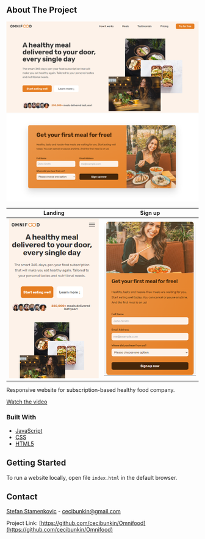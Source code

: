 ## About The Project

![Omnifood landing](./assets/Screenshot1.png)
![Omnifood login](./assets/Screenshot3.png)

|                       Landing                        |                      Sign up                       |
| :--------------------------------------------------: | :------------------------------------------------: |
| ![Omnifood landing mobile](./assets/Screenshot2.png) | ![Omnifood login mobile](./assets/Screenshot4.png) |

Responsive website for subscription-based healthy food company.

[Watch the video](https://raw.githubusercontent.com/cecibunkin/Omnifood/main/assets/omnifood-video.mp4)

### Built With

- [JavaScript](https://developer.mozilla.org/en-US/docs/Web/JavaScript)
- [CSS](https://developer.mozilla.org/en-US/docs/Web/CSS)
- [HTML5](https://developer.mozilla.org/en-US/docs/Web/HTML)

## Getting Started

To run a website locally, open file `index.html` in the default browser.

## Contact

[Stefan Stamenkovic](https://www.linkedin.com/in/stefan-stamenkovic-394943254/) - cecibunkin@gmail.com

Project Link: [https://github.com/cecibunkin/Omnifood](https://github.com/cecibunkin/Omnifood)
